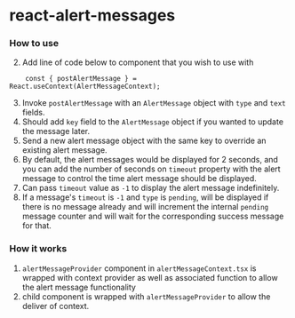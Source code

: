 # react-alert-messages


### How to use

2. Add line of code below to component that you wish to use with

```
    const { postAlertMessage } = React.useContext(AlertMessageContext);
```

3. Invoke `postAlertMessage` with an `AlertMessage` object with `type` and `text` fields.
4. Should add `key` field to the `AlertMessage` object if you wanted to update the message later.
5. Send a new alert message object with the same key to override an existing alert message.
6. By default, the alert messages would be displayed for 2 seconds, and you can add the number of seconds on `timeout` property with the alert message to control the time alert message should be displayed.
7. Can pass `timeout` value as `-1` to display the alert message indefinitely.
8. If a message's `timeout` is `-1` and `type` is `pending`, will be displayed if there is no message already and will increment the internal `pending` message counter and will wait for the corresponding success message for that.

### How it works

1. `alertMessageProvider` component in `alertMessageContext.tsx` is wrapped with context provider as well as associated function to allow the alert message functionality
2. child component is wrapped with `alertMessageProvider` to allow the deliver of context.

